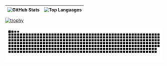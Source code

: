 | ![GitHub Stats](https://github-readme-stats.vercel.app/api?username=sminerport&show_icons=true&theme=default&count_private=true) | ![Top Languages](https://github-readme-stats.vercel.app/api/top-langs/?username=sminerport&layout=compact&theme=default) |
|---|---|

[![trophy](https://github-profile-trophy.vercel.app/?username=sminerport&theme=flat&no-frame=true&margin-w=15)](https://github.com/ryo-ma/github-profile-trophy)

![Snake Game](https://raw.githubusercontent.com/sminerport/snk/output/github-contribution-grid-snake.svg)
